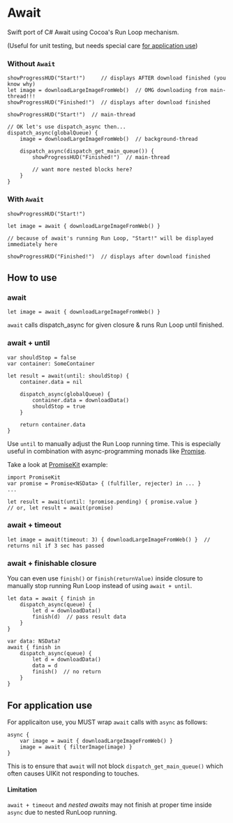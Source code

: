 Await
=====

Swift port of C# Await using Cocoa's Run Loop mechanism.

(Useful for unit testing, but needs special care [for application use](#for-application-use))


### Without `Await`

```
showProgressHUD("Start!")     // displays AFTER download finished (you know why)
let image = downloadLargeImageFromWeb()  // OMG downloading from main-thread!!!
showProgressHUD("Finished!")  // displays after download finished
```

```
showProgressHUD("Start!")  // main-thread

// OK let's use dispatch_async then...
dispatch_async(globalQueue) {
    image = downloadLargeImageFromWeb()  // background-thread
    
    dispatch_async(dispatch_get_main_queue()) {
        showProgressHUD("Finished!")  // main-thread

        // want more nested blocks here?
    }
}
```


### With `Await`

```
showProgressHUD("Start!")

let image = await { downloadLargeImageFromWeb() }

// because of await's running Run Loop, "Start!" will be displayed immediately here

showProgressHUD("Finished!")  // displays after download finished
```


How to use
----------

### await

```
let image = await { downloadLargeImageFromWeb() }
```

`await` calls dispatch_async for given closure & runs Run Loop until finished.

### await + until

```
var shouldStop = false
var container: SomeContainer

let result = await(until: shouldStop) {
    container.data = nil

    dispatch_async(globalQueue) {
        container.data = downloadData()
        shouldStop = true
    }

    return container.data
}
```

Use `until` to manually adjust the Run Loop running time.
This is especially useful in combination with async-programming monads like [Promise](http://promises-aplus.github.io/promises-spec/).

Take a look at [PromiseKit](https://github.com/mxcl/PromiseKit) example:

```
import PromiseKit
var promise = Promise<NSData> { (fulfiller, rejecter) in ... }
...

let result = await(until: !promise.pending) { promise.value }
// or, let result = await(promise)
```

### await + timeout

```
let image = await(timeout: 3) { downloadLargeImageFromWeb() }  // returns nil if 3 sec has passed
```

### await + finishable closure

You can even use `finish()` or `finish(returnValue)` inside closure to manually stop running Run Loop instead of using `await + until`.

```
let data = await { finish in
    dispatch_async(queue) {
        let d = downloadData()
        finish(d)  // pass result data
    }
}
```

```
var data: NSData?
await { finish in
    dispatch_async(queue) {
        let d = downloadData()
        data = d
        finish()  // no return
    }
}
```


<a name="for-application-use"></a>

For application use
-------------------

For applicaiton use, you MUST wrap `await` calls with `async` as follows:

```
async {
    var image = await { downloadLargeImageFromWeb() }
    image = await { filterImage(image) }
}
```

This is to ensure that `await` will not block `dispatch_get_main_queue()`
which often causes UIKit not responding to touches.

#### Limitation

`await + timeout` and *nested awaits* may not finish at proper time inside `async` due to nested RunLoop running.
